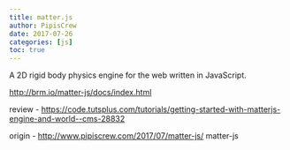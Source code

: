 ```yaml
---
title: matter.js
author: PipisCrew
date: 2017-07-26
categories: [js]
toc: true
---
```


A 2D rigid body physics engine for the web written in JavaScript.

http://brm.io/matter-js/docs/index.html

review - https://code.tutsplus.com/tutorials/getting-started-with-matterjs-engine-and-world--cms-28832

origin - http://www.pipiscrew.com/2017/07/matter-js/ matter-js